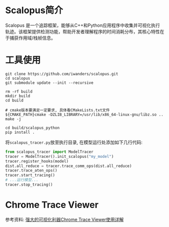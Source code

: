 # Scalopus简介
Scalopus 是一个追踪框架，能够从C++和Python应用程序中收集并可视化执行轨迹。该框架提供检测功能，帮助开发者理解程序的时间消耗分布，其核心特性在于捕获作用域/栈帧信息。


# 工具使用
```shell
git clone https://github.com/iwanders/scalopus.git
cd scalopus
git submodule update --init --recursive

rm -rf build
mkdir build
cd build

# cmake版本要满足一定要求, 具体看CMakeLists.txt文件
${CMAKE_PATH}cmake -DZLIB_LIBRARY=/usr/lib/x86_64-linux-gnu/libz.so ..
make -j

cd build/scalopus_python
pip install .
```
将`scalopus_tracer.py`放至执行目录, 在模型运行处添加如下几行代码:
```python
from scalopus_tracer import ModelTracer
tracer = ModelTracer().init_scalopus("my_model")
tracer.register_hooks(model)
dist.all_reduce = tracer.trace_comm_ops(dist.all_reduce)
tracer.trace_aten_ops()
tracer.start_tracing()
# ...运行模型...
tracer.stop_tracing()
```

# Chrome Trace Viewer
参考资料: 
[强大的可视化利器Chrome Trace Viewer使用详解](https://limboy.me/posts/chrome-trace-viewer/)